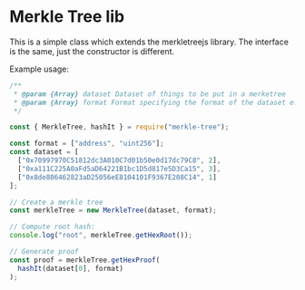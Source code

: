 # Merkle Tree lib

This is a simple class which extends the merkletreejs library. The interface is the same, just the constructor is different.

Example usage:
```javascript
/**
 * @param {Array} dataset Dataset of things to be put in a merketree
 * @param {Array} format Format specifying the format of the dataset e.g. ["address", "uint256"]
 */

const { MerkleTree, hashIt } = require("merkle-tree");

const format = ["address", "uint256"];
const dataset = [
  ["0x70997970C51812dc3A010C7d01b50e0d17dc79C8", 2],
  ["0xa111C225A0aFd5aD64221B1bc1D5d817e5D3Ca15", 3],
  ["0x8de806462823aD25056eE8104101F9367E208C14", 1]
];

// Create a merkle tree
const merkleTree = new MerkleTree(dataset, format);

// Compute root hash:
console.log("root", merkleTree.getHexRoot());

// Generate proof
const proof = merkleTree.getHexProof(
  hashIt(dataset[0], format)
);
```
